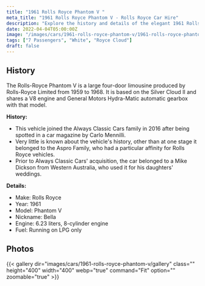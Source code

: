```yaml
---
title: "1961 Rolls Royce Phantom V "
meta_title: "1961 Rolls Royce Phantom V - Rolls Royce Car Hire"
description: "Explore the history and details of the elegant 1961 Rolls Royce Phantom V, a luxurious addition to the Always Classic Cars fleet."
date: 2022-04-04T05:00:00Z
image: "/images/cars/1961-rolls-royce-phantom-v/1961-rolls-royce-phantom-v.jpg"
tags: ["7 Passengers", "White", "Royce Cloud"]
draft: false
---
```

## History

The Rolls-Royce Phantom V is a large four-door limousine produced by Rolls-Royce Limited from 1959 to 1968. It is based on the Silver Cloud II and shares a V8 engine and General Motors Hydra-Matic automatic gearbox with that model.

**History:**
- This vehicle joined the Always Classic Cars family in 2016 after being spotted in a car magazine by Carlo Mennilli.
- Very little is known about the vehicle's history, other than at one stage it belonged to the Aspro Family, who had a particular affinity for Rolls Royce vehicles.
- Prior to Always Classic Cars' acquisition, the car belonged to a Mike Dickson from Western Australia, who used it for his daughters' weddings.

**Details:**
- Make: Rolls Royce
- Year: 1961
- Model: Phantom V
- Nickname: Bella
- Engine: 6.23 liters, 8-cylinder engine
- Fuel: Running on LPG only

## Photos
{{< gallery dir="images/cars/1961-rolls-royce-phantom-v/gallery" class="" height="400" width="400" webp="true" command="Fit" option="" zoomable="true" >}}
